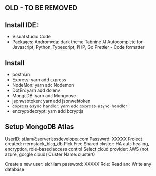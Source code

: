 ## OLD - TO BE REMOVED

## Install IDE:

- Visual studio Code
- Packages:
    Andromeda: dark theme
    Tabnine AI Autocomplete for Javascript, Python, Typescript, PHP, Go
    Prettier - Code formatter



## Install 

- postman
- Express: yarn add express
- NodeMon: yarn add Nodemon
- DotEn: yarn add dotenv
- MongoDB: yarn add Mongoose
- jsonwebtoken: yarn add jsonwebtoken
- express async handler: yarn add express-async-handler
- encrypt/decrypt: yarn add bcryptjs

## Setup MongoDB Atlas
UserID: si.lam@serverlessdeveloper.com
Password: XXXXX
Project created: mernstack_blog_db
Pick Free Shared cluster: HA auto healing, encryption, role-based access control
Select cloud provider: AWS (not azure, google cloud)
Cluster Name: cluster0

Create a new user: sichilam
password: XXXXX
Role: Read and Write any database
